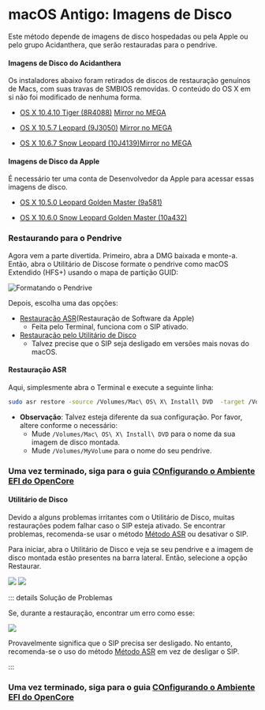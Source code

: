 # macOS Antigo: Imagens de Disco

Este método depende de imagens de disco hospedadas ou pela Apple ou pelo grupo Acidanthera, que serão restauradas para o pendrive.

#### Imagens de Disco do Acidanthera

Os instaladores abaixo foram retirados de discos de restauração genuínos de Macs, com suas travas de SMBIOS removidas. O conteúdo do OS X em si não foi modificado de nenhuma forma.

* [OS X 10.4.10 Tiger (8R4088)](https://archive.org/details/10.4.10-8-r-4088-acdt) [Mirror no MEGA](https://mega.nz/folder/D3ASzLzA#7sjYXE2X09f6aGjol_C7dg)

* [OS X 10.5.7 Leopard (9J3050)](https://archive.org/details/10.5.7-9-j-3050) [Mirror no MEGA](https://mega.nz/folder/inRBTarD#zanf7fUbviwz3WHBU5xpCg)

* [OS X 10.6.7 Snow Leopard (10J4139)](https://archive.org/details/10.6.7-10j3250-disk-images)[Mirror no MEGA](https://mega.nz/folder/z5YUhYTb#gA_IRY5KMuYpnNCg7kR3ug/file/ioQkTagI)

#### Imagens de Disco da Apple

É necessário ter uma conta de Desenvolvedor da Apple para acessar essas imagens de disco.

* [OS X 10.5.0 Leopard Golden Master (9a581)](https://download.developer.apple.com/Mac_OS_X/mac_os_x_v10.5_leopard_9a581/leopard_9a581_userdvd.dmg)

* [OS X 10.6.0 Snow Leopard Golden Master (10a432)](https://download.developer.apple.com/Mac_OS_X/mac_os_x_version_10.6_snow_leopard_build_10a432/mac_os_x_v10.6_build_10a432_user_dvd.dmg)

### Restaurando para o Pendrive

Agora vem a parte divertida. Primeiro, abra a DMG baixada e monte-a. Então, abra o Utilitário de Discose formate o pendrive como macOS Extendido (HFS+) usando o mapa de partição GUID:

![Formatando o Pendrive](../images/installer-guide/mac-install-md/format-usb.png)

Depois, escolha uma das opções:

* [Restauração ASR](#restauração-asr)(Restauração de Software da Apple)
  * Feita pelo Terminal, funciona com o SIP ativado.
* [Restauração pelo Utilitário de Disco](#disk-utility)
  * Talvez precise que o SIP seja desligado em versões mais novas do macOS.
  
#### Restauração ASR

Aqui, simplesmente abra o Terminal e execute a seguinte linha:

```sh
sudo asr restore -source /Volumes/Mac\ OS\ X\ Install\ DVD  -target /Volumes/MyVolume -erase -noverify
```

* **Observação**: Talvez esteja diferente da sua configuração. Por favor, altere conforme o necessário:
  * Mude `/Volumes/Mac\ OS\ X\ Install\ DVD` para o nome da sua imagem de disco montada.
  * Mude `/Volumes/MyVolume` para o nome do seu pendrive.

### Uma vez terminado, siga para o guia [COnfigurando o Ambiente EFI do OpenCore](./mac-install.md#setting-up-opencore-s-efi-environment)
  
#### Utilitário de Disco

Devido a alguns problemas irritantes com o Utilitário de Disco, muitas restaurações podem falhar caso o SIP esteja ativado. Se encontrar problemas, recomenda-se usar o método [Método ASR](#restauração-asr) ou desativar o SIP.

Para iniciar, abra o Utilitário de Disco e veja se seu pendrive e a imagem de disco montada estão presentes na barra lateral. Então, selecione a opção Restaurar.

![](../images/installer-guide/legacy-mac-install-md/pre-restore.png)
![](../images/installer-guide/legacy-mac-install-md/restore.png)

::: details Solução de Problemas

Se, durante a restauração, encontrar um erro como esse:

![](../images/installer-guide/legacy-mac-install-md/sip-fail.png)

Provavelmente significa que o SIP precisa ser desligado. No entanto, recomenda-se o uso do método [Método ASR](#restauração-asr) em vez de desligar o SIP.

:::

### Uma vez terminado, siga para o guia [COnfigurando o Ambiente EFI do OpenCore](./mac-install.md#setting-up-opencore-s-efi-environment)
